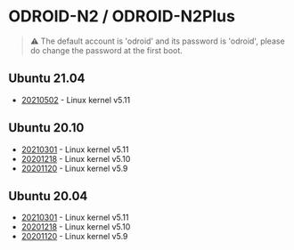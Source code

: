 # ODROID-N2 / ODROID-N2Plus

>:warning: The default account is 'odroid' and its password is 'odroid', please do change
the password at the first boot.

## Ubuntu 21.04
* [20210502](https://bit.ly/3h8AEiT) - Linux kernel v5.11

## Ubuntu 20.10
* [20210301](https://bit.ly/3kyO1rZ) - Linux kernel v5.11
* [20201218](https://bit.ly/3ancXzS) - Linux kernel v5.10
* [20201120](https://bit.ly/3ff4DTa) - Linux kernel v5.9

## Ubuntu 20.04
* [20210301](https://bit.ly/3e2wFTr) - Linux kernel v5.11
* [20201218](https://bit.ly/34nVrHW) - Linux kernel v5.10
* [20201120](https://bit.ly/3nGq3LL) - Linux kernel v5.9
